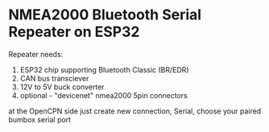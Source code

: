 # NMEA2000 Bluetooth Serial Repeater on ESP32

Repeater needs: 
1. ESP32 chip supporting Bluetooth Classic (BR/EDR)
2. CAN bus transciever
3. 12V to 5V buck converter
4. optional - "devicenet" nmea2000 5pin connectors

at the OpenCPN side just create new connection, Serial, choose your paired bumbox serial port
